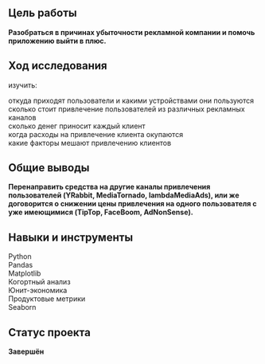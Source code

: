 ## Цель работы 
**Разобраться в причинах убыточности рекламной компании и помочь приложению выйти в плюс.**
## Ход исследования
изучить:

откуда приходят пользователи и какими устройствами они пользуются <br>
сколько стоит привлечение пользователей из различных рекламных каналов <br>
сколько денег приносит каждый клиент <br>
когда расходы на привлечение клиента окупаются <br>
какие факторы мешают привлечению клиентов <br>
## Общие выводы
**Перенаправить средства на другие каналы привлечения пользователей (YRabbit, MediaTornado, lambdaMediaAds), или же договорится о снижении цены привлечения на одного пользователя с уже имеющимися (TipTop, FaceBoom, AdNonSense).**
## Навыки и инструменты
Python <br>
Pandas <br>
Matplotlib <br>
Когортный анализ <br>
Юнит-экономика <br>
Продуктовые метрики <br>
Seaborn <br>
## Статус проекта
**Завершён**
